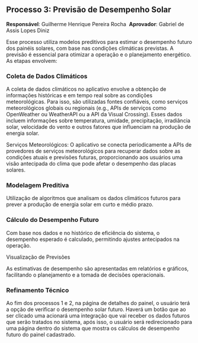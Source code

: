 ## Processo 3: Previsão de Desempenho Solar 
**Responsável**: Guilherme Henrique Pereira Rocha 
**Aprovador**: Gabriel de Assis Lopes Diniz 

Esse processo utiliza modelos preditivos para estimar o desempenho futuro dos painéis solares, com base nas condições climáticas previstas. A previsão é essencial para otimizar a operação e o planejamento energético. As etapas envolvem: 

### Coleta de Dados Climáticos 

A coleta de dados climáticos no aplicativo envolve a obtenção de informações históricas e em tempo real sobre as condições meteorológicas. Para isso, são utilizadas fontes confiáveis, como serviços meteorológicos globais ou regionais (e.g., APIs de serviços como OpenWeather ou WeatherAPI ou a API da Visual Crossing). Esses dados incluem informações sobre temperatura, umidade, precipitação, irradiância solar, velocidade do vento e outros fatores que influenciam na produção de energia solar. 

Serviços Meteorológicos: O aplicativo se conecta periodicamente a APIs de provedores de serviços meteorológicos para recuperar dados sobre as condições atuais e previsões futuras, proporcionando aos usuários uma visão antecipada do clima que pode afetar o desempenho das placas solares. 

### Modelagem Preditiva 

Utilização de algoritmos que analisam os dados climáticos futuros para prever a produção de energia solar em curto e médio prazo. 

### Cálculo do Desempenho Futuro 

Com base nos dados e no histórico de eficiência do sistema, o desempenho esperado é calculado, permitindo ajustes antecipados na operação. 

Visualização de Previsões 

As estimativas de desempenho são apresentadas em relatórios e gráficos, facilitando o planejamento e a tomada de decisões operacionais.

### Refinamento Técnico
Ao fim dos processos 1 e 2, na página de detalhes do painel, o usuário terá a opção de verificar o desempenho solar futuro. Haverá um botão que ao ser clicado uma acionará uma integração que vai receber os dados futuros que serão tratados no sistema, após isso, o usuário será redirecionado para uma página dentro do sistema que mostra os cálculos de desempenho futuro do painel cadastrado.
